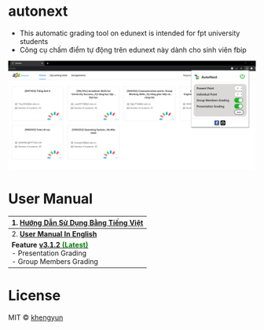 # autonext

- This automatic grading tool on edunext is intended for fpt university students
- Công cụ chấm điểm tự động trên edunext này dành cho sinh viên fbip

![img.png](img.png)

# User Manual

| 1. [Hướng Dẫn Sử Dụng Bằng Tiếng Việt](https://github.com/khengyun/nextauto/tree/main/readme_vn#readme)                                                                                     |
|---------------------------------------------------------------------------------------------------------------------------------------------------------------------------------------------|
| 2. **[User Manual In English](https://github.com/khengyun/nextauto/tree/main/readme_vn#readme)**                                                                                            |
| **Feature [v3.1.2  <font color="green">(Latest)](https://github.com/khengyun/autonext/archive/refs/tags/v3.1.2.zip) </font>** <br/>    - Presentation Grading <br/> - Group Members Grading |  

# License
MIT © [khengyun](https://github.com/khengyun)




